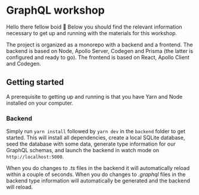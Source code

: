 # GraphQL workshop
Hello there fellow boid 👋
Below you should find the relevant information necessary to get up and running with the materials for this workshop.

The project is organized as a monorepo with a backend and a frontend. The backend is based on Node, Apollo Server, Codegen and Prisma (the latter is configured and ready to go). The frontend is based on React, Apollo Client and Codegen.

## Getting started

A prerequisite to getting up and running is that you have Yarn and Node installed on your computer. 

### Backend
Simply run `yarn install` followed by `yarn dev` in the `backend` folder to get started. This will install all dependencies, create a local SQLite database, seed the database with some data, generate type information for our GraphQL schemas, and launch the backend in watch mode on `http://localhost:5000`.

When you do changes to _.ts_ files in the backend it will automatically reload within a couple of seconds. When you do changes to _.graphql_ files in the backend type information will automatically be generated and the backend will reload.

